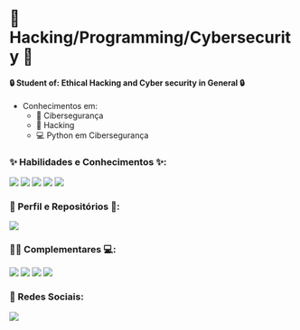 # 👾 Hacking/Programming/Cybersecurity  👾 
#### 🔒 Student of: Ethical Hacking and Cyber security in General 🔒

* Conhecimentos em:      
  - 🔐 Cibersegurança 
  - 💉 Hacking
  - 💻 Python em Cibersegurança 
### ✨ Habilidades e Conhecimentos ✨:
<div>
  <img src="https://img.shields.io/badge/Python-3776AB?style=for-the-badge&logo=python&logoColor=white"> <img src="https://img.shields.io/badge/HTML5-E34F26?style=for-the-badge&logo=html5&logoColor=white"> <img src="https://img.shields.io/badge/CSS3-1572B6?style=for-the-badge&logo=css3&logoColor=white"> <img src="https://img.shields.io/badge/JavaScript-323330?style=for-the-badge&logo=javascript&logoColor=F7DF1E"> <img src="https://img.shields.io/badge/Dart-0175C2?style=for-the-badge&logo=dart&logoColor=white">
</div>

### 💾 Perfil e Repositórios 💾: 
<div>
<img src="https://github-readme-stats.vercel.app/api?username=RenanSoaresSouza&theme=blue-green">
</div>

### 👨‍💻 Complementares 💻:
<div>
  <img src="https://img.shields.io/badge/GNU%20Bash-4EAA25?style=for-the-badge&logo=GNU%20Bash&logoColor=white">
  <img src="https://img.shields.io/badge/windows%20terminal-4D4D4D?style=for-the-badge&logo=windows%20terminal&logoColor=white">
  <img src="https://img.shields.io/badge/Kali_Linux-557C94?style=for-the-badge&logo=kali-linux&logoColor=white"> <img src="https://img.shields.io/badge/Windows-0078D6?style=for-the-badge&logo=windows&logoColor=white">
</div>

### 📱 Redes Sociais:
<a href="https://www.linkedin.com/in/renan-soares-257475251/"><img src="https://img.shields.io/badge/LinkedIn-0077B5?style=for-the-badge&logo=linkedin&logoColor=white"></a>
